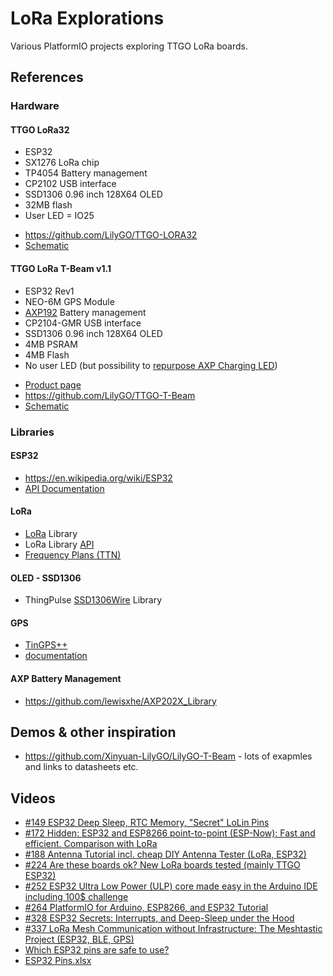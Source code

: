 # LoRa Explorations

Various PlatformIO projects exploring TTGO LoRa boards.

## References

### Hardware

#### TTGO LoRa32

- ESP32
- SX1276 LoRa chip
- TP4054 Battery management
- CP2102 USB interface
- SSD1306 0.96 inch 128X64 OLED
- 32MB flash
- User LED = IO25

* <https://github.com/LilyGO/TTGO-LORA32>
* [Schematic](https://github.com/Xinyuan-LilyGO/LilyGO-T-Beam/blob/master/schematic/T3_V1.3.pdf)

#### TTGO LoRa T-Beam v1.1

- ESP32 Rev1
- NEO-6M GPS Module
- [AXP192](http://www.x-powers.com/en.php/Info/product_detail/article_id/29) Battery management
- CP2104-GMR USB interface
- SSD1306 0.96 inch 128X64 OLED
- 4MB PSRAM
- 4MB Flash
- No user LED (but possibility to [repurpose AXP Charging LED](https://github.com/luckynrslevin/TTGO-T-Beam-Blinking/blob/master/TTGO-T-Beam-Blinking.ino))

* [Product page](http://www.lilygo.cn/claprod_view.aspx?TypeId=62&Id=1281&FId=t28:62:28)
* <https://github.com/LilyGO/TTGO-T-Beam>
* [Schematic](<https://github.com/LilyGO/TTGO-T-Beam/blob/master/t22_gps_v07(1).pdf>)

### Libraries

#### ESP32

- <https://en.wikipedia.org/wiki/ESP32>
- [API Documentation](https://docs.espressif.com/projects/esp-idf/en/latest/esp32/api-reference/)

#### LoRa

- [LoRa](https://github.com/sandeepmistry/arduino-LoRa) Library
- LoRa Library [API](https://github.com/sandeepmistry/arduino-LoRa/blob/master/API.md)
- [Frequency Plans (TTN)](https://www.thethingsnetwork.org/docs/lorawan/frequency-plans.html)

#### OLED - SSD1306

- ThingPulse [SSD1306Wire](https://github.com/ThingPulse/esp8266-oled-ssd1306) Library

#### GPS

- [TinGPS++](https://github.com/mikalhart/TinyGPSPlus)
- [documentation](http://arduiniana.org/libraries/tinygpsplus/)

#### AXP Battery Management

- <https://github.com/lewisxhe/AXP202X_Library>

## Demos & other inspiration

- <https://github.com/Xinyuan-LilyGO/LilyGO-T-Beam> - lots of exapmles and links to datasheets etc.

## Videos

- [#149 ESP32 Deep Sleep, RTC Memory, "Secret" LoLin Pins](https://youtu.be/r75MrWIVIw4)
- [#172 Hidden: ESP32 and ESP8266 point-to-point (ESP-Now): Fast and efficient. Comparison with LoRa](https://youtu.be/6NsBN42B80Q)
- [#188 Antenna Tutorial incl. cheap DIY Antenna Tester (LoRa, ESP32)](https://youtu.be/J3PBL9oLPX8)
- [#224 Are these boards ok? New LoRa boards tested (mainly TTGO ESP32)](https://youtu.be/cjVwTf8iDFY)
- [#252 ESP32 Ultra Low Power (ULP) core made easy in the Arduino IDE including 100$ challenge](https://youtu.be/-QIcUTBB7Ww)
- [#264 PlatformIO for Arduino, ESP8266, and ESP32 Tutorial](https://youtu.be/0poh_2rBq7E)
- [#328 ESP32 Secrets: Interrupts, and Deep-Sleep under the Hood](https://youtu.be/CJhWlfkf-5M)
- [#337 LoRa Mesh Communication without Infrastructure: The Meshtastic Project (ESP32, BLE, GPS)](https://youtu.be/TY6m6fS8bxU)
- [Which ESP32 pins are safe to use?](https://youtu.be/LY-1DHTxRAk)
- [ESP32 Pins.xlsx](https://drive.google.com/file/d/1gbKM7DA7PI7s1-ne_VomcjOrb0bE2TPZ/view)
